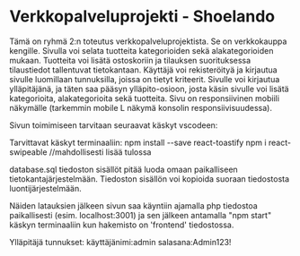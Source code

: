 # Verkkopalveluprojekti - Shoelando

Tämä on ryhmä 2:n toteutus verkkopalveluprojektista. Se on verkkokauppa kengille. Sivulla voi selata tuotteita kategorioiden sekä alakategorioiden mukaan.
Tuotteita voi lisätä ostoskoriin ja tilauksen suorituksessa tilaustiedot tallentuvat tietokantaan. Käyttäjä voi rekisteröityä ja kirjautua sivulle luomillaan tunnuksilla, joissa on tietyt kriteerit. Sivulle voi kirjautua ylläpitäjänä, ja täten saa pääsyn ylläpito-osioon, josta käsin sivulle voi lisätä kategorioita, alakategorioita sekä tuotteita. Sivu on responsiivinen mobiili näkymälle (tarkemmin mobile L näkymä konsolin responsiivisuudessa). 

Sivun toimimiseen tarvitaan seuraavat käskyt vscodeen:

Tarvittavat käskyt terminaaliin:
npm install --save react-toastify
npm i react-swipeable
//mahdollisesti lisää tulossa

database.sql tiedoston sisällöt pitää luoda omaan paikalliseen tietokantajärjestelmään. Tiedoston sisällön voi kopioida suoraan tiedostosta luontijärjestelmään. 

Näiden latauksien jälkeen sivun saa käyntiin ajamalla php tiedostoa paikallisesti (esim. localhost:3001) ja sen jälkeen antamalla "npm start" käskyn terminaaliin kun hakemisto on 'frontend' tiedostossa. 

Ylläpitäjä tunnukset: 
käyttäjänimi:admin
salasana:Admin123!
